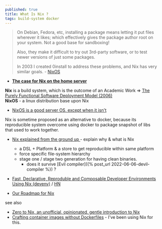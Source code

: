 ```yaml
---
published: true
title: What Is Nix ?
tags: build-system docker
---
```

> On Debian, Fedora, etc, installing a package means letting it put files wherever it likes; which effectively gives the package author root on your system. Not a good base for sandboxing!
>
> Also, they make it difficult to try out 3rd-party software, or to test newer versions of just some packages.
> 
> In 2003 I created 0install to address these problems, and Nix has very similar goals. - [NixOS](https://roscidus.com/blog/blog/2021/03/07/qubes-lite-with-kvm-and-wayland/#nixos)

- [**The case for Nix on the home server**](https://www.youtube.com/watch?v=h8oyoDMUM2I)

**Nix** is a build system, which is the outcome of an Academic Work => [The Purely Functional Software
Deployment Model (2006)](https://edolstra.github.io/pubs/phd-thesis.pdf)  
**NixOS** - a linux distribution base upon Nix
- [NixOS is a good server OS, except when it isn't ](https://news.ycombinator.com/item?id=41717050)

Nix is sometime proposed as an alternative to docker, because its reproducible system overcome using docker to package snapshot of libs that used to work together.

- [Nix explained from the ground up ](https://www.youtube.com/watch?v=5D3nUU1OVx8) - explain why & what is Nix
	- a DSL + Platform & a store to get reproducible within same platform
    - force specific file-system hierarchy
    - stage one / stage two generation for having clean binaries.
    	- does it survive [Evil compiler]({% post_url 2022-06-06-devil-compiler %}) ?


- [	Fast, Declarative, Reproduble and Composable Developer Environments Using Nix (devenv)](https://devenv.sh/) / [HN](https://news.ycombinator.com/item?id=40010991)
- [Our Roadmap for Nix](https://news.ycombinator.com/item?id=32374113)

see also
- [	Zero to Nix, an unofficial, opinionated, gentle introduction to Nix](https://news.ycombinator.com/item?id=34490376)
- [	Crafting container images without Dockerfiles](https://news.ycombinator.com/item?id=34678121) - I've been using Nix for this.
